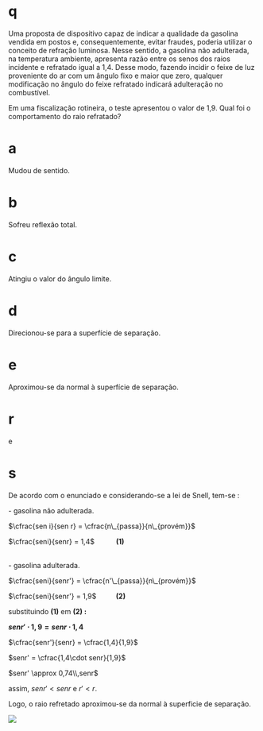 # q
Uma proposta de dispositivo capaz de indicar a qualidade da gasolina vendida em postos e, consequentemente, evitar fraudes, poderia utilizar o conceito de refração luminosa. Nesse sentido, a gasolina não adulterada, na temperatura ambiente, apresenta razão entre os senos dos raios incidente e refratado igual a 1,4. Desse modo, fazendo incidir o feixe de luz proveniente do ar com um ângulo fixo e maior que zero, qualquer modificação no ângulo do feixe refratado indicará adulteração no combustível.

Em uma fiscalização rotineira, o teste apresentou o valor de 1,9. Qual foi o comportamento do raio refratado?

# a
Mudou de sentido.

# b
Sofreu reflexão total.

# c
Atingiu o valor do ângulo limite.

# d
Direcionou-se para a superfície de separação.

# e
Aproximou-se da normal à superfície de separação.

# r
e

# s
De acordo com o enunciado e considerando-se a lei de Snell, tem-se :

\- gasolina não adulterada.

$\cfrac{sen i}{sen r} = \cfrac{n\_{passa}}{n\_{provém}}$

$\cfrac{seni}{senr} = 1,4$           **(1)**\
 

\- gasolina adulterada.

$\cfrac{seni}{senr'} = \cfrac{n'\_{passa}}{n\_{provém}}$

$\cfrac{seni}{senr'} = 1,9$          **(2)**

substituindo **(1)** em **(2) :**

**$senr' \cdot 1,9 = senr \cdot 1,4$**

$\cfrac{senr'}{senr} = \cfrac{1,4}{1,9}$

$senr' = \cfrac{1,4\cdot senr}{1,9}$

$senr' \approx 0,74\\,senr$

assim, $senr' < senr$ e $r' < r$.

Logo, o raio refretado aproximou-se da normal à superficie de separação.

![](https://firebasestorage.googleapis.com/v0/b/firebase-enemio.appspot.com/o/questoes%2F321%2F14a62918-7528-02a6-80f7-6bd890a4a026.png?alt=media\&token=c79ff2c5-315a-40cb-9d27-13c232d748bb)

 

 

 
